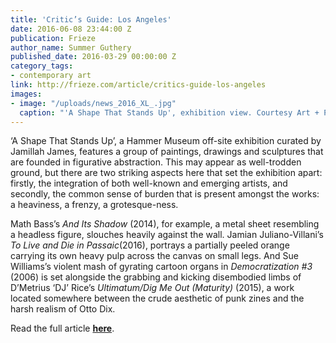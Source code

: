 ```yaml
---
title: 'Critic’s Guide: Los Angeles'
date: 2016-06-08 23:44:00 Z
publication: Frieze
author_name: Summer Guthery
published_date: 2016-03-29 00:00:00 Z
category_tags:
- contemporary art
link: http://frieze.com/article/critics-guide-los-angeles
images:
- image: "/uploads/news_2016_XL_.jpg"
  caption: "'A Shape That Stands Up', exhibition view. Courtesy Art + Practice."
---
```


‘A Shape That Stands Up’, a Hammer Museum off-site exhibition curated by Jamillah James, features a group of paintings, drawings and sculptures that are founded in figurative abstraction. This may appear as well-trodden ground, but there are two striking aspects here that set the exhibition apart: firstly, the integration of both well-known and emerging artists, and secondly, the common sense of burden that is present amongst the works: a heaviness, a frenzy, a grotesque-ness.

Math Bass’s _And Its Shadow_ (2014), for example, a metal sheet resembling a headless figure, slouches heavily against the wall. Jamian Juliano-Villani’s _To Live and Die in Passaic_(2016), portrays a partially peeled orange carrying its own heavy pulp across the canvas on small legs. And Sue Williams’s violent mash of gyrating cartoon organs in _Democratization #3_ (2006) is set alongside the grabbing and kicking disembodied limbs of D’Metrius ‘DJ’ Rice’s _Ultimatum/Dig Me Out (Maturity)_ (2015), a work located somewhere between the crude aesthetic of punk zines and the harsh realism of Otto Dix.

Read the full article **[here](http://frieze.com/article/critics-guide-los-angeles)**.